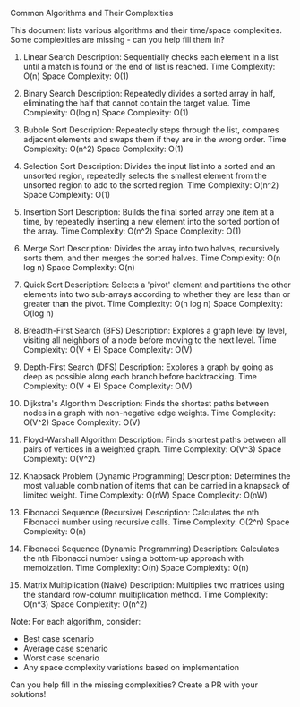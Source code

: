 Common Algorithms and Their Complexities

This document lists various algorithms and their time/space complexities. Some complexities are missing - can you help fill them in?

1. Linear Search
Description: Sequentially checks each element in a list until a match is found or the end of list is reached.
Time Complexity: O(n)
Space Complexity: O(1)

2. Binary Search
Description: Repeatedly divides a sorted array in half, eliminating the half that cannot contain the target value.
Time Complexity: O(log n)
Space Complexity: O(1)

3. Bubble Sort
Description: Repeatedly steps through the list, compares adjacent elements and swaps them if they are in the wrong order.
Time Complexity: O(n^2)
Space Complexity: O(1)

4. Selection Sort
Description: Divides the input list into a sorted and an unsorted region, repeatedly selects the smallest element from the unsorted region to add to the sorted region.
Time Complexity: O(n^2)
Space Complexity: O(1)

5. Insertion Sort
Description: Builds the final sorted array one item at a time, by repeatedly inserting a new element into the sorted portion of the array.
Time Complexity: O(n^2)
Space Complexity: O(1)

6. Merge Sort
Description: Divides the array into two halves, recursively sorts them, and then merges the sorted halves.
Time Complexity: O(n log n)
Space Complexity: O(n)

7. Quick Sort
Description: Selects a 'pivot' element and partitions the other elements into two sub-arrays according to whether they are less than or greater than the pivot.
Time Complexity: O(n log n)
Space Complexity: O(log n)

8. Breadth-First Search (BFS)
Description: Explores a graph level by level, visiting all neighbors of a node before moving to the next level.
Time Complexity: O(V + E)
Space Complexity: O(V)

9. Depth-First Search (DFS)
Description: Explores a graph by going as deep as possible along each branch before backtracking.
Time Complexity: O(V + E)
Space Complexity: O(V)

10. Dijkstra's Algorithm
Description: Finds the shortest paths between nodes in a graph with non-negative edge weights.
Time Complexity: O(V^2)
Space Complexity: O(V)

11. Floyd-Warshall Algorithm
Description: Finds shortest paths between all pairs of vertices in a weighted graph.
Time Complexity: O(V^3)
Space Complexity: O(V^2)

12. Knapsack Problem (Dynamic Programming)
Description: Determines the most valuable combination of items that can be carried in a knapsack of limited weight.
Time Complexity: O(nW)
Space Complexity: O(nW)

13. Fibonacci Sequence (Recursive)
Description: Calculates the nth Fibonacci number using recursive calls.
Time Complexity: O(2^n)
Space Complexity: O(n)

14. Fibonacci Sequence (Dynamic Programming)
Description: Calculates the nth Fibonacci number using a bottom-up approach with memoization.
Time Complexity: O(n)
Space Complexity: O(n)

15. Matrix Multiplication (Naive)
Description: Multiplies two matrices using the standard row-column multiplication method.
Time Complexity: O(n^3)
Space Complexity: O(n^2)

Note: For each algorithm, consider:
- Best case scenario
- Average case scenario
- Worst case scenario
- Any space complexity variations based on implementation

Can you help fill in the missing complexities? Create a PR with your solutions!
